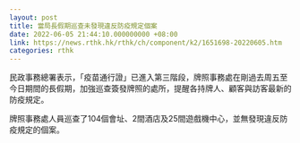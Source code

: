 ```yaml
---
layout: post
title: 當局長假期巡查未發現違反防疫規定個案
date: 2022-06-05 21:44:10.000000000 +08:00
link: https://news.rthk.hk/rthk/ch/component/k2/1651698-20220605.htm
categories: rthk
---
```


民政事務總署表示，「疫苗通行證」已進入第三階段，牌照事務處在剛過去周五至今日期間的長假期，加強巡查簽發牌照的處所，提醒各持牌人、顧客與訪客最新的防疫規定。

牌照事務處人員巡查了104個會址、2間酒店及25間遊戲機中心，並無發現違反防疫規定的個案。
